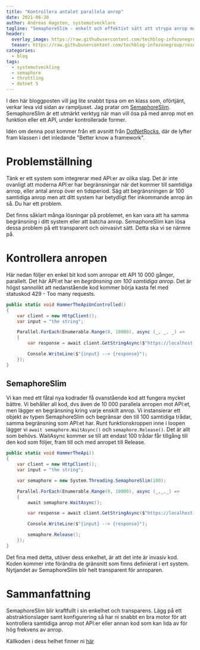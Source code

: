 ```yaml
---
title: "Kontrollera antalet parallela anrop"
date: 2021-06-30
author: Andreas Hagsten, systemutvecklare
tagline: "SemaphoreSlim - enkelt och effektivt sätt att strypa anrop mot API:er"
header:
  overlay_image: https://raw.githubusercontent.com/techblog-infozonegroup/resources.techblog-infozonegroup/main/semaphoreslim/crowd_queue.jpg
  teaser: https://raw.githubusercontent.com/techblog-infozonegroup/resources.techblog-infozonegroup/main/event-store-db/eventstore-logo.png
categories:
  - blog
tags:
  - systemutveckling
  - semaphore
  - throttling
  - dotnet 5
---
```


I den här bloggposten vill jag lite snabbt tipsa om en klass som, oförtjänt, verkar leva vid sidan av rampljuset. Jag pratar om [SemaphoreSlim](https://docs.microsoft.com/en-us/dotnet/api/system.threading.semaphoreslim?view=net-5.0). SemaphoreSlim är ett utmärkt verktyg när man vill ösa på med anrop mot en funktion eller ett API, under kontrollerade former.

Idén om denna post kommer från ett avsnitt från [DotNetRocks](https://dotnetrocks.com/), där de lyfter fram klassen i det inledande "Better know a framework". 

# Problemställning
Tänk er ett system som integrerar med API:er av olika slag. Det är inte ovanligt att moderna API:er har begränsningar när det kommer till samtidiga anrop, eller antal anrop över en tidsperiod. Säg att begränsningen är 100 samtidiga anrop men att ditt system har betydligt fler inkommande anrop än så. Du har ett problem.

Det finns såklart många lösningar på problemet, en kan vara att ha samma begränsning i ditt system eller att batcha anrop. SemaphoreSlim kan lösa dessa problem på ett transparent och oinvasivt sätt. Detta ska vi se närmre på.

# Kontrollera anropen
Här nedan följer en enkel bit kod som anropar ett API 10 000 gånger, parallelt. Det här API:et har en *begränsning om 100 samtidiga anrop*. Det är högst sannolikt att nedanstående kod kommer börja kasta fel med statuskod 429 - Too many requests.

```csharp
public static void HammerTheApiUnControlled()
{
    var client = new HttpClient();
    var input = "the string";

    Parallel.ForEach(Enumerable.Range(0, 10000), async (_, _, _) =>
    {
        var response = await client.GetStringAsync($"https://localhost:44360/reverse?text={input}");

        Console.WriteLine($"{input} --> {response}");
    });
}
```

## SemaphoreSlim
Vi kan med ett fåtal nya kodrader få ovanstående kod att fungera mycket bättre. Vi behåller all kod, dvs även de 10 000 parallela anropen mot API:et, men lägger en begränsning kring varje enskilt anrop. Vi instansierar ett objekt av typen SemaphoreSlim och begränsar den till 100 samtidiga trådar, samma begränsning som API:et har. Runt funktionskroppen inne i loopen lägger vi ```await semaphore.WaitAsync()``` och ```semaphore.Release()```. Det är allt som behövs. WaitAsync kommer se till att endast 100 trådar får tillgång till den kod som följer, fram till och med anropet till Release.

```csharp
public static void HammerTheApi()
{
    var client = new HttpClient();
    var input = "the string";

    var semaphore = new System.Threading.SemaphoreSlim(100);

    Parallel.ForEach(Enumerable.Range(0, 10000), async (_,_,_) =>
    {
        await semaphore.WaitAsync();

        var response = await client.GetStringAsync($"https://localhost:44360/reverse?text={input}");

        Console.WriteLine($"{input} --> {response}");

        semaphore.Release();
    });
}
```

Det fina med detta, utöver dess enkelhet, är att det inte är invasiv kod. Koden kommer inte förändra de gränsnitt som finns definierat i ert system. Nytjandet av SemaphoreSlim blir helt transparent för anroparen. 

# Sammanfattning
SemaphoreSlim blir kraftfullt i sin enkelhet och transparens. Lägg på ett abstraktionslager samt konfigurering så har ni snabbt en bra motor för att kontrollera samtidiga anrop mot API:er eller annan kod som kan lida av för hög frekvens av anrop.

Källkoden i dess helhet finner ni [här](https://tbd.com)